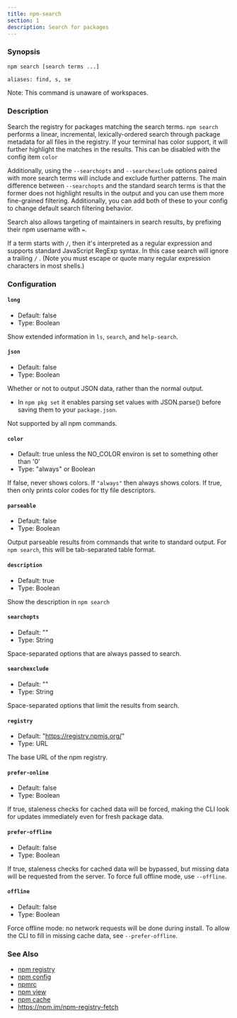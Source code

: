 ```yaml
---
title: npm-search
section: 1
description: Search for packages
---
```


### Synopsis

```bash
npm search [search terms ...]

aliases: find, s, se
```

Note: This command is unaware of workspaces.

### Description

Search the registry for packages matching the search terms. `npm search`
performs a linear, incremental, lexically-ordered search through package
metadata for all files in the registry. If your terminal has color
support, it will further highlight the matches in the results.  This can
be disabled with the config item `color`

Additionally, using the `--searchopts` and `--searchexclude` options
paired with more search terms will include and exclude further patterns.
The main difference between `--searchopts` and the standard search terms
is that the former does not highlight results in the output and you can
use them more fine-grained filtering. Additionally, you can add both of
these to your config to change default search filtering behavior.

Search also allows targeting of maintainers in search results, by prefixing
their npm username with `=`.

If a term starts with `/`, then it's interpreted as a regular expression
and supports standard JavaScript RegExp syntax. In this case search will
ignore a trailing `/` .  (Note you must escape or quote many regular
expression characters in most shells.)

### Configuration

#### `long`

* Default: false
* Type: Boolean

Show extended information in `ls`, `search`, and `help-search`.



#### `json`

* Default: false
* Type: Boolean

Whether or not to output JSON data, rather than the normal output.

* In `npm pkg set` it enables parsing set values with JSON.parse() before
  saving them to your `package.json`.

Not supported by all npm commands.



#### `color`

* Default: true unless the NO_COLOR environ is set to something other than '0'
* Type: "always" or Boolean

If false, never shows colors. If `"always"` then always shows colors. If
true, then only prints color codes for tty file descriptors.



#### `parseable`

* Default: false
* Type: Boolean

Output parseable results from commands that write to standard output. For
`npm search`, this will be tab-separated table format.



#### `description`

* Default: true
* Type: Boolean

Show the description in `npm search`



#### `searchopts`

* Default: ""
* Type: String

Space-separated options that are always passed to search.



#### `searchexclude`

* Default: ""
* Type: String

Space-separated options that limit the results from search.



#### `registry`

* Default: "https://registry.npmjs.org/"
* Type: URL

The base URL of the npm registry.



#### `prefer-online`

* Default: false
* Type: Boolean

If true, staleness checks for cached data will be forced, making the CLI
look for updates immediately even for fresh package data.



#### `prefer-offline`

* Default: false
* Type: Boolean

If true, staleness checks for cached data will be bypassed, but missing data
will be requested from the server. To force full offline mode, use
`--offline`.



#### `offline`

* Default: false
* Type: Boolean

Force offline mode: no network requests will be done during install. To
allow the CLI to fill in missing cache data, see `--prefer-offline`.



### See Also

* [npm registry](/using-npm/registry)
* [npm config](/commands/npm-config)
* [npmrc](/configuring-npm/npmrc)
* [npm view](/commands/npm-view)
* [npm cache](/commands/npm-cache)
* https://npm.im/npm-registry-fetch
